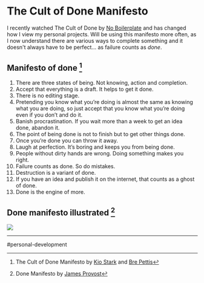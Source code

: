 # The Cult of Done Manifesto

I recently watched The Cult of Done by [No Boilerplate](https://youtu.be/bJQj1uKtnus?si=RTYE2Ct6dPGSzz3V) and has changed how I view my personal projects. Will be using this manifesto more often, as I now understand there are various ways to complete something and it doesn't always have to be perfect... as failure counts as $done$.

## Manifesto of done [^1]

1. There are three states of being. Not knowing, action and completion.
2. Accept that everything is a draft. It helps to get it done.
3. There is no editing stage.
4. Pretending you know what you’re doing is almost the same as knowing what you are doing, so just accept that you know what you’re doing even if you don’t and do it.
5. Banish procrastination. If you wait more than a week to get an idea done, abandon it.
6. The point of being done is not to finish but to get other things done.
7. Once you’re done you can throw it away.
8. Laugh at perfection. It’s boring and keeps you from being done.
9. People without dirty hands are wrong. Doing something makes you right.
10. Failure counts as done. So do mistakes.
11. Destruction is a variant of done.
12. If you have an idea and publish it on the internet, that counts as a ghost of done.
13. Done is the engine of more.

## Done manifesto illustrated [^2]

![](cult-of-done-by-james-provost.png)


[^1]: The Cult of Done Manifesto by [Kio Stark](http://kiostark.com/) and [Bre Pettis](https://medium.com/@bre)
[^2]: Done Manifesto by [James Provost](https://www.flickr.com/photos/jprovost/3327377382/)

---

#personal-development 